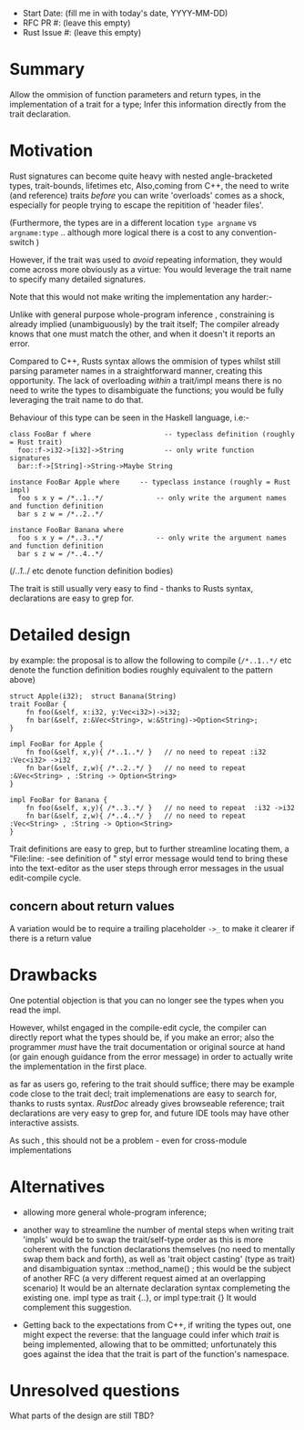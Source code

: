 - Start Date: (fill me in with today's date, YYYY-MM-DD)
- RFC PR #: (leave this empty)
- Rust Issue #: (leave this empty)

# Summary

Allow the ommision of function parameters and return types, in the implementation of a trait for a type; 
Infer this information directly from the trait declaration.

# Motivation

Rust signatures can become quite heavy with nested angle-bracketed types, trait-bounds, lifetimes etc, 
Also,coming from C++, the need to write (and reference) traits *before* you can write 'overloads' comes as a shock,
especially for people trying to escape the repitition of 'header files'.

(Furthermore, the types are in a different location ```type argname``` vs ```argname:type``` .. although more logical there is a cost to any convention-switch )

However, if the trait was used to *avoid* repeating information, 
they would come across more obviously as a virtue: 
You would leverage the trait name to specify many detailed signatures.

Note that this would not make writing the implementation any harder:-

Unlike with general purpose whole-program inference , constraining is already implied (unambiguously) by the trait itself; 
The compiler already knows that one must match the other, and when it doesn't it reports an error.

Compared to C++, Rusts syntax allows the ommision of types whilst still parsing parameter names in a straightforward manner, 
creating this opportunity. 
The lack of overloading *within* a trait/impl means there is no need to write the types to disambiguate the functions; 
you would be fully leveraging the trait name to do that.

Behaviour of this type can be seen in the Haskell language, i.e:-

    class FooBar f where                  -- typeclass definition (roughly = Rust trait)
      foo::f->i32->[i32]->String          -- only write function signatures
      bar::f->[String]->String->Maybe String
  
    instance FooBar Apple where     -- typeclass instance (roughly = Rust impl)
      foo s x y = /*..1..*/             -- only write the argument names and function definition
      bar s z w = /*..2..*/
  
    instance FooBar Banana where
      foo s x y = /*..3..*/             -- only write the argument names and function definition
      bar s z w = /*..4..*/
      

(/*..1..*/ etc denote function definition bodies)
 
 
The trait is still usually very easy to find - thanks to Rusts syntax, declarations are easy to grep for.

# Detailed design

by example: the proposal is to allow the following to compile
(```/*..1..*/``` etc denote the function definition bodies roughly equivalent to the pattern above)

    struct Apple(i32);  struct Banana(String)
    trait FooBar {
        fn foo(&self, x:i32, y:Vec<i32>)->i32;
        fn bar(&self, z:&Vec<String>, w:&String)->Option<String>;
    }

    impl FooBar for Apple {
        fn foo(&self, x,y){ /*..1..*/ }   // no need to repeat :i32 :Vec<i32> ->i32
        fn bar(&self, z,w){ /*..2..*/ }   // no need to repeat :&Vec<String> , :String -> Option<String>
    }
    
    impl FooBar for Banana {
        fn foo(&self, x,y){ /*..3..*/ }   // no need to repeat  :i32 ->i32
        fn bar(&self, z,w){ /*..4..*/ }   // no need to repeat :Vec<String> , :String -> Option<String>
    }
    
Trait definitions are easy to grep, but to further streamline locating them, a "File:line: -see definition of <trait Foo>" styl error message would tend to bring these into the text-editor as the user steps through error messages in the usual edit-compile cycle.
    
## concern about return values

A variation would be to require a trailing placeholder ```->_``` to make it clearer if there is a return value


# Drawbacks


One potential objection is that you can no longer see the types when you read the impl. 

However, whilst engaged in the compile-edit cycle, the compiler can directly report what the types should be,
if you make an error; 
also the programmer *must* have the trait documentation or original source at hand 
(or gain enough guidance from the error message) in order to actually write the implementation in the first place.

as far as users go, refering to the trait should suffice; there may be example code close to the trait decl;
trait implemenations are easy to search for, thanks to rusts syntax. *RustDoc* already gives browseable reference; trait declarations are very easy to grep for, and future IDE tools may have other interactive assists.

As such , this should not be a problem - even for cross-module implementations


# Alternatives

* allowing more general whole-program inference;
* another way to streamline the number of mental steps when writing trait 'impls' 
would be to swap the trait/self-type order as this is more coherent with the function declarations themselves 
(no need to mentally swap them back and forth), as well as 'trait object casting' (type as trait) 
and disambiguation syntax <X as Trait>::method_name() ; 
this would be the subject of another RFC (a very different request aimed at an overlapping scenario)
It would be an alternate declaration syntax complemeting the existing one. 
impl type as trait {..}, or impl type:trait {} It would complement this suggestion.

* Getting back to the expectations from C++, if writing the types out, one might expect the reverse: that the language could infer which *trait* is being implemented, allowing that to be ommitted; unfortunately this goes against the idea that the trait is part of the function's namespace.

# Unresolved questions

What parts of the design are still TBD?
